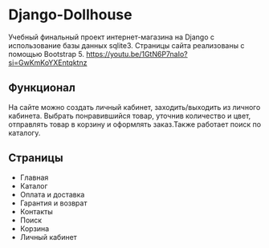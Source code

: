 # Django-Dollhouse
  Учебный финальный проект интернет-магазина на Django с использование базы данных sqlite3. Страницы сайта реализованы с помощью Bootstrap 5.
  https://youtu.be/1GtN6P7naIo?si=GwKmKoYXEntqktnz

## Функционал
  На сайте можно создать личный кабинет, заходить/выходить из личного кабинета. Выбрать понравившийся товар, уточнив количество и цвет, отправлять товар в корзину и оформлять заказ.Также работает поиск по каталогу.

  
## Страницы
  - Главная
  - Каталог
  - Оплата и доставка
  - Гарантия и возврат
  - Контакты
  - Поиск
  - Корзина
  - Личный кабинет

